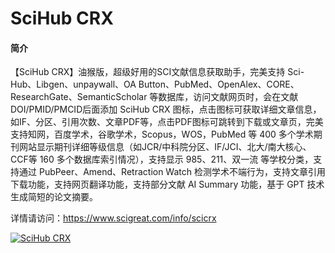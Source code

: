 # SciHub CRX

#### 简介

【SciHub CRX】油猴版，超级好用的SCI文献信息获取助手，完美支持 Sci-Hub、Libgen、unpaywall、OA Button、PubMed、OpenAlex、CORE、ResearchGate、SemanticScholar 等数据库，访问文献网页时，会在文献DOI/PMID/PMCID后面添加 SciHub CRX 图标，点击图标可获取详细文章信息，如IF、分区、引用次数、文章PDF等，点击PDF图标可跳转到下载或文章页，完美支持知网，百度学术，谷歌学术，Scopus，WOS，PubMed 等 400 多个学术期刊网站显示期刊详细等级信息（如JCR/中科院分区、IF/JCI、北大/南大核心、CCF等 160 多个数据库索引情况），支持显示 985、211、双一流 等学校分类，支持通过 PubPeer、Amend、Retraction Watch 检测学术不端行为，支持文章引用下载功能，支持网页翻译功能，支持部分文献 AI Summary 功能，基于 GPT 技术生成简短的论文摘要。

详情请访问：https://www.scigreat.com/info/scicrx

[![SciHub CRX](https://pic.rmb.bdstatic.com/bjh/5367ee0809fcdcc074c18263e12c887e.jpeg "SciHub CRX")](https://www.scigreat.com/info/scicrx)
